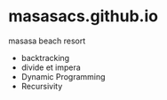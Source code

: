 # masasacs.github.io
masasa beach resort

- backtracking
- divide et impera
- Dynamic Programming
- Recursivity
